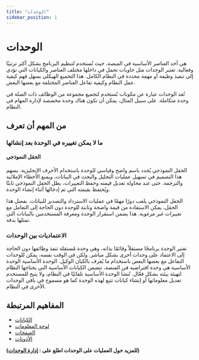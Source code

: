 ```yaml
---
title: "الوحدات"
sidebar_position: 1
---
```


# الوحدات
هي أحد العناصر الأساسية في المنصة، حيث تُستخدم لتنظيم البرنامج بشكل أكثر ترتيبًا وفعالية. تعتبر الوحدات مثل حاويات تحمل في داخلها مختلف العناصر والكيانات التي تؤدي إلى تنفيذ وظيفة أو مهمة محددة في النظام الكامل. هذا التجميع الهيكلي يسهل فهم كيفية عمل النظام وكيفية تفاعل العناصر المختلفة مع بعضها البعض.

 تُعد الوحدات عبارة عن مكونات تُستخدم لتجميع مجموعة من الوظائف ذات الصلة في وحدة متكاملة. على سبيل المثال، يمكن أن تكون هناك وحدة مخصصة لإدارة المهام في النظام.



## من المهم أن تعرف 
### ما لا يمكن تغييره في الوحدة بعد إنشائها
#### الحقل النموذجي
الحقل النموذجي يُحدد باسم واضح وقياسي للوحدة باستخدام الأحرف الإنجليزية. يسهم هذا التصميم في تسهيل عمليات التحليل والبحث في البيانات، ويمنع الأخطاء الإملائية والترجمة. حتى عند محاولة تعديل قيمته وحفظ التغييرات، يظل الحقل النموذجي ثابتًا ويُحتفظ بقيمته التي تم إدخالها أثناء إنشاء الوحدة.

الحقل النموذجي يلعب دورًا مهمًا في عمليات الاسترداد والتصدير للبيانات. بفضل هذا الحقل، يمكن الاستفادة من قيمة واضحة وثابتة للوحدة دون الحاجة إلى التعامل مع تغييرات غير مرغوبة. هذا يضمن استقرار الوحدة ومعرفة المستخدمين بالبيانات التي تمثلها بدقة.

### الاعتماديات بين الوحدات
تعتبر الوحدة برنامجًا مستقلاً وقائمًا بذاته، وهي وحدة مُستقلة تنفذ وظائفها دون الحاجة إلى الاعتماد على وحدات أخرى بشكل مباشر. ولكن في الوقت نفسه، يمكن للوحدات التفاعل مع بعضها البعض باستخدام ما يُعرف بالكيان الوكيل.
الوحدة الأساسية
الوحدة الأساسية هي وحدة افتراضية في المنصة، تتضمن الكيانات الأساسية التي يحتاجها النظام لتهيئة بيئته بشكل فعّال. تُنشأ الوحدة الأساسية تلقائيًا في النظام، ولا يتيح للمستخدم تعديل معلوماتها أو إنشاء كيانات تتبع لهذه الوحدة كما هو مسموح في باقي الوحدات الأخرى في النظام.


## المفاهيم المرتبطة 
- [الكيانات](./entities.md)
- [لوحة المعلومات](./dashboards.md)
- [الصفحات](./pages.md)
- [الأذونات](./permissions.md)

**(للمزيد حول العمليات على الوحدات  اطلع على : [إدارة الوحدات](../../data-management/modules.md))**